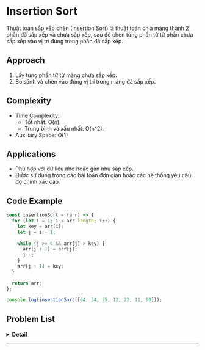 # Insertion Sort

Thuật toán sắp xếp chèn (Insertion Sort) là thuật toán chia mảng thành 2 phần đã sắp xếp và chưa sắp xếp, sau đó chèn từng phần tử từ phần chưa sắp xếp vào vị trí đúng trong phần đã sắp xếp.

## Approach

1. Lấy từng phần tử từ mảng chưa sắp xếp.
2. So sánh và chèn vào đúng vị trí trong mảng đã sắp xếp.

## Complexity

- Time Complexity:
    - Tốt nhất: O(n).
    - Trung bình và xấu nhất: O(n^2).
- Auxiliary Space: O(1)

## Applications

- Phù hợp với dữ liệu nhỏ hoặc gần như sắp xếp.
- Được sử dụng trong các bài toán đơn giản hoặc các hệ thống yêu cầu độ chính xác cao.

## Code Example

```javascript
const insertionSort = (arr) => {
  for (let i = 1; i < arr.length; i++) {
    let key = arr[i];
    let j = i - 1;
    
    while (j >= 0 && arr[j] > key) {
      arr[j + 1] = arr[j];
      j--;
    }
    arr[j + 1] = key;
  }
  
  return arr;
};

console.log(insertionSort([64, 34, 25, 12, 22, 11, 90]));

```

## Problem List

#### []()

<details><summary><b>Detail</b></summary>
<p>

</p>
</details>

---
